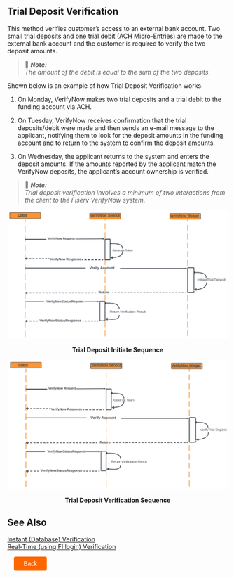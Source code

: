 ## Trial Deposit Verification

This method verifies customer’s access to an external bank account. Two small trial deposits and one trial debit (ACH Micro-Entries) are made to the external bank account and the customer is required to verify the two deposit amounts.  

> :memo: _**Note:** <br/>The amount of the debit is equal to the sum of the two deposits._

Shown below is an example of how Trial Deposit Verification works.

1. On Monday, VerifyNow makes two trial deposits and a trial debit to the funding account via ACH. 

2. On Tuesday, VerifyNow receives confirmation that the trial deposits/debit were made and then sends an e-mail message to the applicant, notifying them to look for the deposit amounts in the funding account and to return to the system to confirm the deposit amounts. 

3. On Wednesday, the applicant returns to the system and enters the deposit amounts. If the amounts reported by the applicant match the VerifyNow deposits, the applicant’s account ownership is verified.


> :memo: _**Note:** <br/>Trial deposit verification involves a minimum of two interactions from the client to the Fiserv VerifyNow system._

<center>

![Images](../../assets/images/td-sequence1.png)

<b>Trial Deposit Initiate Sequence</b>
</center>

<center>

![Images](../../assets/images/td-sequence2.png)

<b>Trial Deposit Verification Sequence</b>

</center>


## See Also
[Instant (Database) Verification](?path=docs/verifynow-account-verification-method/instant-verification.md)</br>
[Real-Time (using FI login) Verification](?path=docs/verifynow-account-verification-method/real-time-verification.md)

<div class="debit-card-button-container">
<div class="debit-card-left-button">
<a href="?path=docs/verifynow-account-verification-method/real-time-verification.md">Back</a>
</div>
</div>

<style>
    .debit-card-button-container {
        position: relative;
        width: 100%;
        height: 30px;
        font-family: sans-serif;
        margin: 0px 15px;
    }
    .debit-card-left-button a,
    .debit-card-right-button a{
        position: absolute;
        display: inline;
        border: 0px;
        background: rgb(255, 102, 0);
        color: rgb(255, 255, 255);
        padding: 8px 22px;
        cursor: pointer;
        border-radius: 4px;                                
        text-align: center;
        text-decoration: none;
        transition: all 0.3s ease;
    }
    .debit-card-left-button a{ 
        left: 0;
    }
    .debit-card-right-button a{
        right: 0;
    }
    .debit-card-left-button a:hover,
    .debit-card-right-button a:hover {
        color: #f60;
        background-color: white;
        border: 2px solid #f60;
    }
    .confirm-button {
        padding: 2px;
        font-weight: bold;
    }
</style>


